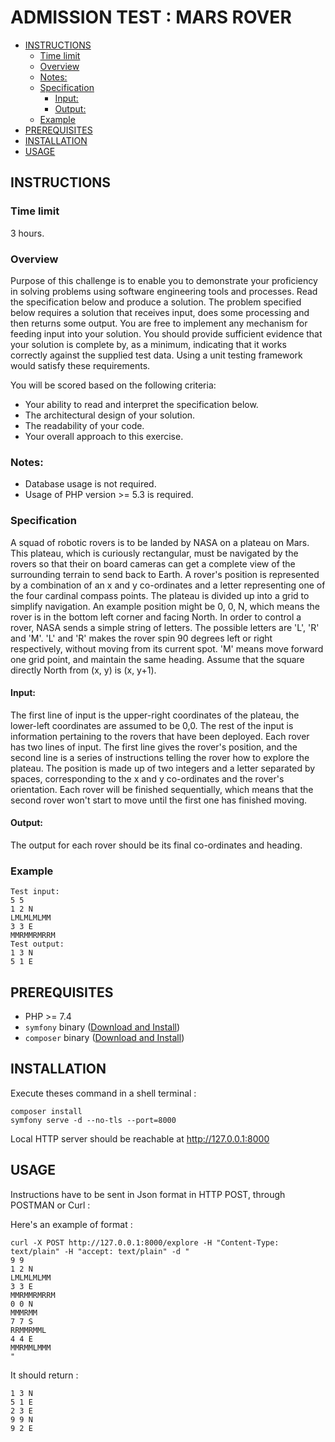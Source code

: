 ADMISSION TEST : MARS ROVER
=================

  - [INSTRUCTIONS](#instructions)
    - [Time limit](#time-limit)
    - [Overview](#overview)
    - [Notes:](#notes)
    - [Specification](#specification)
      - [Input:](#input)
      - [Output:](#output)
    - [Example](#example)
  - [PREREQUISITES](#prerequisites)
  - [INSTALLATION](#installation)
  - [USAGE](#usage)
  

INSTRUCTIONS
-----------------

### Time limit

3 hours.

### Overview


Purpose of this challenge is to enable you to demonstrate your proficiency in solving problems
using software engineering tools and processes. Read the specification below and produce a
solution.
The problem specified below requires a solution that receives input, does some processing and
then returns some output. You are free to implement any mechanism for feeding input into your
solution. You should provide sufficient evidence that your solution is complete by, as a
minimum, indicating that it works correctly against the supplied test data. Using a unit testing
framework would satisfy these requirements.

You will be scored based on the following criteria:
- Your ability to read and interpret the specification below.
- The architectural design of your solution.
- The readability of your code.
- Your overall approach to this exercise.

### Notes:

- Database usage is not required.
- Usage of PHP version >= 5.3 is required.

###  Specification

A squad of robotic rovers is to be landed by NASA on a plateau on Mars.
This plateau, which is curiously rectangular, must be navigated by the rovers so that their on
board cameras can get a complete view of the surrounding terrain to send back to Earth.
A rover's position is represented by a combination of an x and y co-ordinates and a letter
representing one of the four cardinal compass points. The plateau is divided up into a grid to
simplify navigation. An example position might be 0, 0, N, which means the rover is in the
bottom left corner and facing North.
In order to control a rover, NASA sends a simple string of letters. The possible letters are 'L', 'R'
and 'M'. 'L' and 'R' makes the rover spin 90 degrees left or right respectively, without moving
from its current spot.
'M' means move forward one grid point, and maintain the same heading.
Assume that the square directly North from (x, y) is (x, y+1).

#### Input:

The first line of input is the upper-right coordinates of the plateau, the lower-left coordinates are
assumed to be 0,0.
The rest of the input is information pertaining to the rovers that have been deployed. Each rover
has two lines of input. The first line gives the rover's position, and the second line is a series of
instructions telling the rover how to explore the plateau.
The position is made up of two integers and a letter separated by spaces, corresponding to the
x and y co-ordinates and the rover's orientation.
Each rover will be finished sequentially, which means that the second rover won't start to move
until the first one has finished moving.

#### Output:

The output for each rover should be its final co-ordinates and heading.

### Example

```
Test input:
5 5
1 2 N
LMLMLMLMM
3 3 E
MMRMMRMRRM
Test output:
1 3 N
5 1 E
```

PREREQUISITES
-----------------
- PHP >= 7.4
- `symfony` binary ([Download and Install](https://symfony.com/download))
- `composer` binary ([Download and Install](https://getcomposer.org/download/))


INSTALLATION
-----------------
Execute theses command in a shell terminal :
```
composer install
symfony serve -d --no-tls --port=8000
```

Local HTTP server should be reachable at http://127.0.0.1:8000


USAGE
-----------------

Instructions have to be sent in Json format in HTTP POST, through POSTMAN or Curl :

Here's an example of format :

````
curl -X POST http://127.0.0.1:8000/explore -H "Content-Type: text/plain" -H "accept: text/plain" -d "
9 9
1 2 N
LMLMLMLMM
3 3 E
MMRMMRMRRM
0 0 N
MMMRMM
7 7 S
RRMMRMML
4 4 E
MMRMMLMMM
"
````

It should return :
```
1 3 N
5 1 E
2 3 E
9 9 N
9 2 E
```
